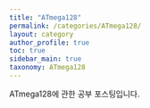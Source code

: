 ```yaml
---
title: "ATmega128"
permalink: /categories/ATmega128/
layout: category
author_profile: true
toc: true
sidebar_main: true
taxonomy: ATmega128
---
```

ATmega128에 관한 공부 포스팅입니다.